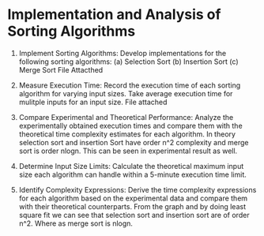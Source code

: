# Implementation and Analysis of Sorting Algorithms

1. Implement Sorting Algorithms:
  Develop implementations for the following sorting algorithms:
  (a) Selection Sort
  (b) Insertion Sort
  (c) Merge Sort
File Attacthed

2. Measure Execution Time:
   Record the execution time of each sorting algorithm for varying input sizes.
   Take average execution time for mulitple inputs for an input size.
File attached

3. Compare Experimental and Theoretical Performance:
   Analyze the experimentally obtained execution times and compare them with the
   theoretical time complexity estimates for each algorithm.
In theory selection sort and insertion Sort have order n^2 complexity and merge sort is order nlogn. This can be seen in experimental result as well.

4. Determine Input Size Limits:
   Calculate the theoretical maximum input size each algorithm can handle within
    a 5-minute execution time limit.


5. Identify Complexity Expressions:
   Derive the time complexity expressions for each algorithm based on the experimental data
   and compare them with their theoretical counterparts.
   From the graph and by doing least square fit we can see that selection sort and insertion sort are of order n^2. Where as merge sort is nlogn.
